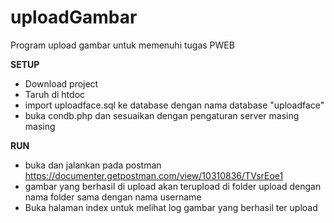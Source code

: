 # uploadGambar
Program upload gambar untuk memenuhi tugas PWEB

<b>SETUP</b>
- Download project
- Taruh di htdoc
- import uploadface.sql ke database dengan nama database "uploadface"
- buka condb.php dan sesuaikan dengan pengaturan server masing masing

<b>RUN</b>
- buka dan jalankan pada postman https://documenter.getpostman.com/view/10310836/TVsrEoe1
- gambar yang berhasil di upload akan terupload di folder upload dengan nama folder sama dengan nama username
- Buka halaman index untuk melihat log gambar yang berhasil ter upload
